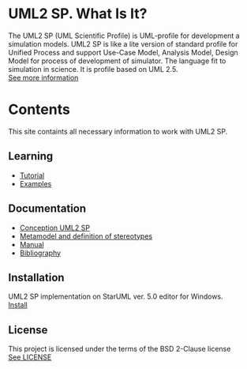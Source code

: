 
<h1 id="header-1"><a href="#header-1"></a>UML2 SP. What Is It?</h1>
The UML2 SP (UML Scientific Profile) is UML-profile for development a simulation models. 
UML2 SP is like a lite version of standard profile for Unified Process and support Use-Case Model, Analysis Model, Design Model for process of development of simulator. The language fit to simulation in science. It is profile based on UML 2.5.
<br/><a href="annotations">See more information</a>
<h1 id="header-2"><a href="#header-1"></a>Contents</h1>

<p>This site containts all necessary information to work with UML2 SP.</p>

<h2 id="header-3"><a href="#header-2"></a>Learning</h2>

- <a href="tutorial">Tutorial</a>
- <a href="examples">Examples</a>


<h2 id="header-4"><a href="#header-2"></a>Documentation</h2>

- <a href="conception">Conception UML2 SP</a>
- <a href="metamodel">Metamodel and definition of stereotypes</a>
- <a href="manual">Manual</a>
- <a href="bibliography">Bibliography</a>


<h2 id="header-5"><a href="#header-2"></a>Installation</h2>
UML2 SP implementation on StarUML ver. 5.0 editor for Windows.<br/>
<a href="https://github.com/vgurianov/uml-sp/blob/master/UML2%20SP/readme.md">Install</a>

<h2 id="header-6"><a href="#header-2"></a>License</h2>
This project is licensed under the terms of the BSD 2-Clause license<br/>
<a href="https://github.com/vgurianov/uml-sp/blob/master/LICENSE.md">See LICENSE</a>

